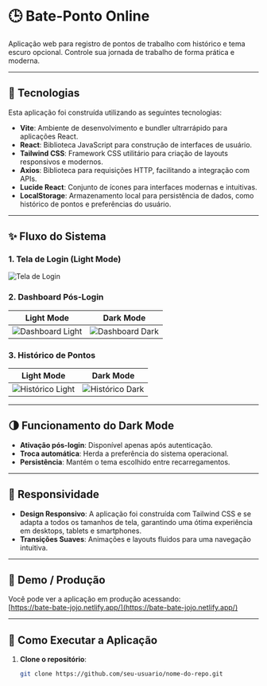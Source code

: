 # 🕒 Bate-Ponto Online

Aplicação web para registro de pontos de trabalho com histórico e tema escuro opcional. Controle sua jornada de trabalho de forma prática e moderna.

---

## 🔧 Tecnologias

Esta aplicação foi construída utilizando as seguintes tecnologias:

- **Vite**: Ambiente de desenvolvimento e bundler ultrarrápido para aplicações React.
- **React**: Biblioteca JavaScript para construção de interfaces de usuário.
- **Tailwind CSS**: Framework CSS utilitário para criação de layouts responsivos e modernos.
- **Axios**: Biblioteca para requisições HTTP, facilitando a integração com APIs.
- **Lucide React**: Conjunto de ícones para interfaces modernas e intuitivas.
- **LocalStorage**: Armazenamento local para persistência de dados, como histórico de pontos e preferências do usuário.

---

## ✨ Fluxo do Sistema

### 1. Tela de Login (Light Mode)

![Tela de Login](https://i.imgur.com/TfalE4G.png) <!-- Adicione o print da tela de login branca -->

### 2. Dashboard Pós-Login

| Light Mode                                          | Dark Mode                                          |
| --------------------------------------------------- | -------------------------------------------------- |
| ![Dashboard Light](https://i.imgur.com/bqnIqRE.png) | ![Dashboard Dark](https://i.imgur.com/7peaHmA.png) |

### 3. Histórico de Pontos

| Light Mode                                          | Dark Mode                                          |
| --------------------------------------------------- | -------------------------------------------------- |
| ![Histórico Light](https://i.imgur.com/Wnq8U7d.png) | ![Histórico Dark](https://i.imgur.com/zlcIhAo.png) |

---

## 🌗 Funcionamento do Dark Mode

- **Ativação pós-login**: Disponível apenas após autenticação.
- **Troca automática**: Herda a preferência do sistema operacional.
- **Persistência**: Mantém o tema escolhido entre recarregamentos.

---

## 📱 Responsividade

- **Design Responsivo**: A aplicação foi construída com Tailwind CSS e se adapta a todos os tamanhos de tela, garantindo uma ótima experiência em desktops, tablets e smartphones.
- **Transições Suaves**: Animações e layouts fluidos para uma navegação intuitiva.

---

## 🚀 Demo / Produção

Você pode ver a aplicação em produção acessando:  
[https://bate-bate-jojo.netlify.app/](https://bate-bate-jojo.netlify.app/)

---

## 🚀 Como Executar a Aplicação

1. **Clone o repositório**:
   ```bash
   git clone https://github.com/seu-usuario/nome-do-repo.git
   ```
